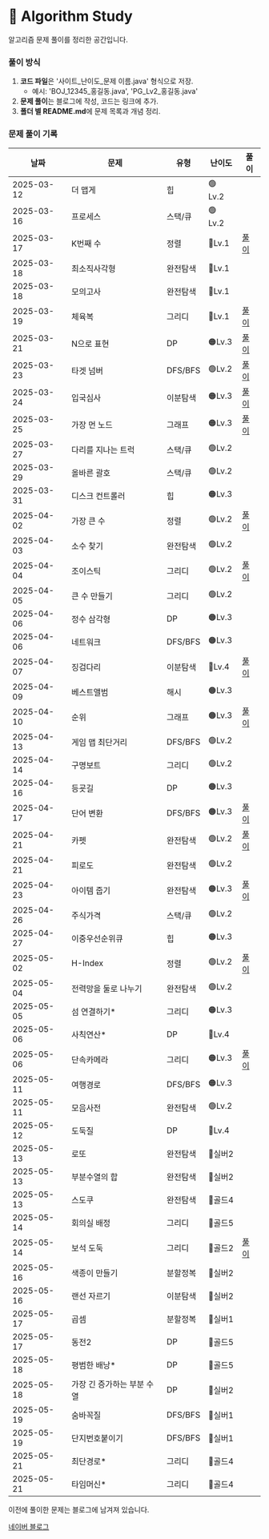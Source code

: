 # 📌 Algorithm Study

알고리즘 문제 풀이를 정리한 공간입니다.



### 풀이 방식
1. **코드 파일**은 '사이트_난이도_문제 이름.java' 형식으로 저장.
    - 예시: 'BOJ_12345_홍길동.java', 'PG_Lv2_홍길동.java'
2. **문제 풀이**는 블로그에 작성, 코드는 링크에 추가.
3. **폴더 별 README.md**에 문제 목록과 개념 정리.

### 문제 풀이 기록

| 날짜         | 문제              | 유형     | 난이도     | 풀이                                              |
|------------|-----------------|--------|---------|-------------------------------------------------|
| 2025-03-12 | 더 맵게            | 힙      | 🟢 Lv.2 |                                                 |
| 2025-03-16 | 프로세스            | 스택/큐   | 🟢 Lv.2 |                                                 |
| 2025-03-17 | K번째 수           | 정렬     | 🔵Lv.1  | [풀이](https://blog.naver.com/gamakk2/223799781209) |
| 2025-03-18 | 최소직사각형          | 완전탐색   | 🔵Lv.1  |                                                 |
| 2025-03-18 | 모의고사            | 완전탐색   | 🔵Lv.1  |                                                 |
| 2025-03-19 | 체육복             | 그리디    | 🔵Lv.1  | [풀이](https://blog.naver.com/gamakk2/223802861543) |
| 2025-03-21 | N으로 표현          | DP     | 🟠Lv.3  | [풀이](https://blog.naver.com/gamakk2/223805073009) |
| 2025-03-23 | 타겟 넘버           | DFS/BFS | 🟢Lv.2  | [풀이](https://blog.naver.com/gamakk2/223806408314) |
| 2025-03-24 | 입국심사            | 이분탐색   | 🟠Lv.3  | [풀이](https://blog.naver.com/gamakk2/223808371758) |
| 2025-03-25 | 가장 먼 노드         | 그래프    | 🟠Lv.3  | [풀이](https://blog.naver.com/gamakk2/223809854243) |
| 2025-03-27 | 다리를 지나는 트럭      | 스택/큐   | 🟢Lv.2  |                                                 |
| 2025-03-29 | 올바른 괄호          | 스택/큐   | 🟢Lv.2  |                                                 |
| 2025-03-31 | 디스크 컨트롤러        | 힙      | 🟠Lv.3  |                                                 |
| 2025-04-02 | 가장 큰 수          | 정렬     | 🟢Lv.2  | [풀이](https://blog.naver.com/gamakk2/223819506024) |
| 2025-04-03 | 소수 찾기           | 완전탐색   | 🟢Lv.2  |                                                 |
| 2025-04-04 | 조이스틱            | 그리디    | 🟢Lv.2  | [풀이](https://blog.naver.com/gamakk2/223823165881) |
| 2025-04-05 | 큰 수 만들기         | 그리디    | 🟢Lv.2  |                                                 |
| 2025-04-06 | 정수 삼각형          | DP     | 🟠Lv.3  |                                                 |
| 2025-04-06 | 네트워크            | DFS/BFS | 🟠Lv.3  |                                                 |
| 2025-04-07 | 징검다리            | 이분탐색   | 🔴Lv.4  | [풀이](https://blog.naver.com/gamakk2/223825584515) |
| 2025-04-09 | 베스트앨범           | 해시     | 🟠Lv.3  |                                                 |
| 2025-04-10 | 순위              | 그래프    | 🟠Lv.3  | [풀이]()                                          |
| 2025-04-13 | 게임 맵 최단거리       | DFS/BFS | 🟢Lv.2  |                                                 |
| 2025-04-14 | 구명보트            | 그리디    | 🟢Lv.2  |                                                 |
| 2025-04-16 | 등굣길             | DP     | 🟠Lv.3  |                                                 |
| 2025-04-17 | 단어 변환           | DFS/BFS | 🟠Lv.3  | [풀이](https://blog.naver.com/gamakk2/223838220484) |
| 2025-04-21 | 카펫              | 완전탐색   | 🟢Lv.2  | [풀이](https://blog.naver.com/gamakk2/223841804550) |
| 2025-04-21 | 피로도             | 완전탐색   | 🟢Lv.2  |                                                 |
| 2025-04-23 | 아이템 줍기          | 완전탐색   | 🟠Lv.3  | [풀이](https://blog.naver.com/gamakk2/223844445405) |
| 2025-04-26 | 주식가격            | 스택/큐   | 🟢Lv.2  |                                                 |
| 2025-04-27 | 이중우선순위큐         | 힙      | 🟠Lv.3  |                                                 |
| 2025-05-02 | H-Index         | 정렬     | 🟢Lv.2  | [풀이](https://blog.naver.com/gamakk2/223853668750) |
| 2025-05-04 | 전력망을 둘로 나누기     | 완전탐색   | 🟢Lv.2  |                                                 |
| 2025-05-05 | 섬 연결하기*         | 그리디    | 🟠Lv.3  |                                                 |
| 2025-05-06 | 사칙연산*           | DP     | 🔴Lv.4  |                                                 |
| 2025-05-06 | 단속카메라           | 그리디    | 🟠Lv.3  | [풀이](https://blog.naver.com/gamakk2/223856958267) |
| 2025-05-11 | 여행경로            | DFS/BFS | 🟠Lv.3  |                                                 |
| 2025-05-11 | 모음사전            | 완전탐색   | 🟢Lv.2  |                                                 |
| 2025-05-12 | 도둑질             | DP     | 🔴Lv.4  |                                                 |
| 2025-05-13 | 로또              | 완전탐색   | 🥈실버2   |                                                 |
| 2025-05-13 | 부분수열의 합         | 완전탐색   | 🥈실버2   |                                                 |
| 2025-05-13 | 스도쿠             | 완전탐색   | 🥇골드4   |                                                 |
| 2025-05-14 | 회의실 배정          | 그리디    | 🥇골드5   |                                                 |
| 2025-05-14 | 보석 도둑           | 그리디    | 🥇골드2   | [풀이](https://blog.naver.com/gamakk2/223865700182) |
| 2025-05-16 | 색종이 만들기         | 분할정복   | 🥈실버2   |                                                 |
| 2025-05-16 | 랜선 자르기          | 이분탐색   | 🥈실버2   |                                           |
| 2025-05-17 | 곱셈              | 분할정복   | 🥈실버1   |                                         |
| 2025-05-17 | 동전2             | DP     | 🥇골드5   |                                         |
| 2025-05-18 | 평범한 배낭*         | DP     | 🥇골드5   |                                         |
| 2025-05-18 | 가장 긴 증가하는 부분 수열 | DP     | 🥈실버2   |                                         |
| 2025-05-19 | 숨바꼭질            | DFS/BFS | 🥈실버1   |                                         |
| 2025-05-19 | 단지번호붙이기         | DFS/BFS | 🥈실버1   |                                         |
| 2025-05-21 | 최단경로*           | 그리디    | 🥇골드4   |                                         |
| 2025-05-21 | 타임머신*           | 그리디    | 🥇골드4   |                                         |

이전에 풀이한 문제는 블로그에 남겨져 있습니다.

[네이버 블로그](https://blog.naver.com/gamakk2/223793678530)
